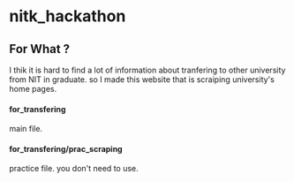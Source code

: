 # nitk_hackathon

## For What ?
I thik it is hard to find a lot of information about tranfering to other university from NIT in graduate.
so I made this website that is scraiping university's home pages.

#### for_transfering

main file.

#### for_transfering/prac_scraping

practice file. you don't need to use.
